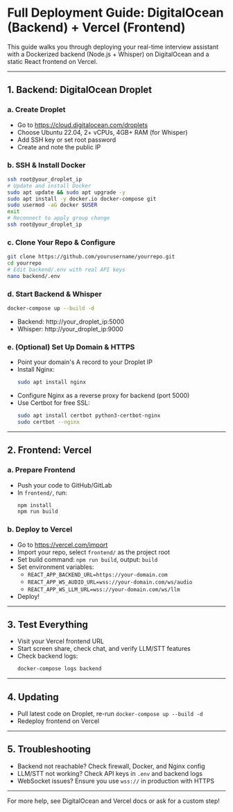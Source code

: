 # Full Deployment Guide: DigitalOcean (Backend) + Vercel (Frontend)

This guide walks you through deploying your real-time interview assistant with a Dockerized backend (Node.js + Whisper) on DigitalOcean and a static React frontend on Vercel.

---

## 1. Backend: DigitalOcean Droplet

### a. Create Droplet
- Go to https://cloud.digitalocean.com/droplets
- Choose Ubuntu 22.04, 2+ vCPUs, 4GB+ RAM (for Whisper)
- Add SSH key or set root password
- Create and note the public IP

### b. SSH & Install Docker
```sh
ssh root@your_droplet_ip
# Update and install Docker
sudo apt update && sudo apt upgrade -y
sudo apt install -y docker.io docker-compose git
sudo usermod -aG docker $USER
exit
# Reconnect to apply group change
ssh root@your_droplet_ip
```

### c. Clone Your Repo & Configure
```sh
git clone https://github.com/yourusername/yourrepo.git
cd yourrepo
# Edit backend/.env with real API keys
nano backend/.env
```

### d. Start Backend & Whisper
```sh
docker-compose up --build -d
```
- Backend: http://your_droplet_ip:5000
- Whisper: http://your_droplet_ip:9000

### e. (Optional) Set Up Domain & HTTPS
- Point your domain's A record to your Droplet IP
- Install Nginx:
  ```sh
  sudo apt install nginx
  ```
- Configure Nginx as a reverse proxy for backend (port 5000)
- Use Certbot for free SSL:
  ```sh
  sudo apt install certbot python3-certbot-nginx
  sudo certbot --nginx
  ```

---

## 2. Frontend: Vercel

### a. Prepare Frontend
- Push your code to GitHub/GitLab
- In `frontend/`, run:
  ```sh
  npm install
  npm run build
  ```

### b. Deploy to Vercel
- Go to https://vercel.com/import
- Import your repo, select `frontend/` as the project root
- Set build command: `npm run build`, output: `build`
- Set environment variables:
  - `REACT_APP_BACKEND_URL=https://your-domain.com`
  - `REACT_APP_WS_AUDIO_URL=wss://your-domain.com/ws/audio`
  - `REACT_APP_WS_LLM_URL=wss://your-domain.com/ws/llm`
- Deploy!

---

## 3. Test Everything
- Visit your Vercel frontend URL
- Start screen share, check chat, and verify LLM/STT features
- Check backend logs:
  ```sh
  docker-compose logs backend
  ```

---

## 4. Updating
- Pull latest code on Droplet, re-run `docker-compose up --build -d`
- Redeploy frontend on Vercel

---

## 5. Troubleshooting
- Backend not reachable? Check firewall, Docker, and Nginx config
- LLM/STT not working? Check API keys in `.env` and backend logs
- WebSocket issues? Ensure you use `wss://` in production with HTTPS

---

For more help, see DigitalOcean and Vercel docs or ask for a custom step!
